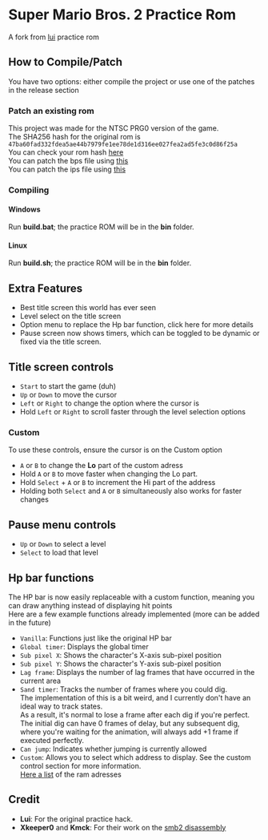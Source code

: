 # Super Mario Bros. 2 Practice Rom
A fork from [lui](https://github.com/Lui37/smb2u-hack/releases) practice rom

## How to Compile/Patch
You have two options: either compile the project or use one of the patches in the release section
### Patch an existing rom
This project was made for the NTSC PRG0 version of the game.  
The SHA256 hash for the original rom is `47ba60fad332fdea5ae44b7979fe1ee78de1d316ee027fea2ad5fe3c0d86f25a`  
You can check your rom hash [here](https://emn178.github.io/online-tools/sha256_checksum.html)  
You can patch the bps file using [this](https://www.smwcentral.net/?a=details&id=11474&p=section)  
You can patch the ips file using [this](https://www.romhacking.net/utilities/240/)  

### Compiling
#### Windows
Run **build.bat**; the practice ROM will be in the **bin** folder.
#### Linux
Run **build.sh**; the practice ROM will be in the **bin** folder.
## Extra Features
* Best title screen this world has ever seen
* Level select on the title screen
* Option menu to replace the Hp bar function, click here for more details
* Pause screen now shows timers, which can be toggled to be dynamic or fixed via the title screen.


## Title screen controls

* `Start` to start the game (duh)
* `Up` or `Down` to move the cursor
* `Left` or `Right` to change the option where the cursor is
* Hold `Left` or `Right` to scroll faster through the level selection options
### Custom
To use these controls, ensure the cursor is on the Custom option
* `A` or `B` to change the **Lo** part of the custom adress
* Hold `A` or `B` to move faster when changing the Lo part.
* Hold `Select` + `A` or `B` to increment the Hi part of the address
* Holding both `Select` and `A` or `B` simultaneously also works for faster changes

## Pause menu controls
* `Up` or `Down` to select a level
* `Select` to load that level

## Hp bar functions
The HP bar is now easily replaceable with a custom function, meaning you can draw anything instead of displaying hit points  
Here are a few example functions already implemented (more can be added in the future) 
* `Vanilla`: Functions just like the original HP bar
* `Global timer`: Displays the global timer
* `Sub pixel X`: Shows the character's X-axis sub-pixel position
* `Sub pixel Y`: Shows the character's Y-axis sub-pixel position
* `Lag frame`: Displays the number of lag frames that have occurred in the current area
* `Sand timer`: Tracks the number of frames where you could dig.  
The implementation of this is a bit weird, and I currently don't have an ideal way to track states.  
As a result, it's normal to lose a frame after each dig if you're perfect.  
The initial dig can have 0 frames of delay, but any subsequent dig, where you're waiting for the animation, will always add +1 frame if executed perfectly.
* `Can jump`: Indicates whether jumping is currently allowed
* `Custom`: Allows you to select which address to display. See the custom control section for more information.  
[Here a list](https://github.com/Producks/Smb2-Practice-Rom/blob/main/src/ram.asm) of the ram adresses

## Credit
* **Lui**: For the original practice hack.
* **Xkeeper0** and **Kmck**: For their work on the [smb2 disassembly](https://github.com/Xkeeper0/smb2)
